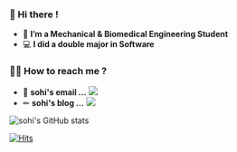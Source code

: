 ### 👋 Hi there !

- 🤖 **I’m a Mechanical & Biomedical Engineering Student**
- 💻 **I did a double major in Software**

### 📌✨ How to reach me ?

- 📧 **sohi's email ...** <a href="mailto:bsh1004664@ewhain.net" target="_blank"><img src="https://img.shields.io/badge/email-inactive?style=flat&logo=gmail&logoColor=white"/></a>
- ✏ **sohi's blog ...** <a href="https://blog.naver.com/bsh1004664" target="_blank"><img src="https://img.shields.io/badge/blog-ff69b4?style=flat&logo=blogger&logoColor=white"/></a>


![sohi's GitHub stats](https://github-readme-stats.vercel.app/api?username=BanSoHee&show_icons=true&theme=dracula)   

[![Hits](https://hits.seeyoufarm.com/api/count/incr/badge.svg?url=https%3A%2F%2Fgithub.com%2FBanSoHee&count_bg=%2379C83D&title_bg=%23555555&icon=&icon_color=%23E7E7E7&title=hits&edge_flat=false)](https://hits.seeyoufarm.com) 


<!--
<img src="https://capsule-render.vercel.app/api?type=wave&color=auto&height=300&section=header&text=capsule%20render&fontSize=90" />
-->

<!--
**BanSoHee/BanSoHee** is a ✨ _special_ ✨ repository because its `README.md` (this file) appears on your GitHub profile.

Here are some ideas to get you started:

- 🔭 I’m currently working on ...
- 🌱 I’m currently learning ...
- 👯 I’m looking to collaborate on ...
- 🤔 I’m looking for help with ...
- 💬 Ask me about ...
- 📫 How to reach me: ...
- 😄 Pronouns: ...
- ⚡ Fun fact: ...
-->
